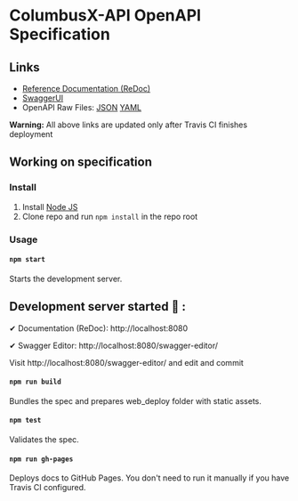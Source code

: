 # ColumbusX-API OpenAPI Specification

## Links

- [Reference Documentation (ReDoc)](https://mckinley-and-rice.github.io/columbusx-api/)
- [SwaggerUI](https://mckinley-and-rice.github.io/columbusx-api/swagger-ui/)
- OpenAPI Raw Files: [JSON](https://mckinley-and-rice.github.io/columbusx-api/openapi.json) [YAML](https://mckinley-and-rice.github.io/columbusx-api/openapi.yaml)

**Warning:** All above links are updated only after Travis CI finishes deployment

## Working on specification
### Install

1. Install [Node JS](https://nodejs.org/)
2. Clone repo and run `npm install` in the repo root

### Usage

#### `npm start`
Starts the development server.



## Development server started 🎉 :

  ✔ Documentation (ReDoc):      http://localhost:8080
  
  ✔ Swagger Editor:             http://localhost:8080/swagger-editor/

Visit http://localhost:8080/swagger-editor/ and edit and commit



#### `npm run build`
Bundles the spec and prepares web_deploy folder with static assets.

#### `npm test`
Validates the spec.

#### `npm run gh-pages`
Deploys docs to GitHub Pages. You don't need to run it manually if you have Travis CI configured.
